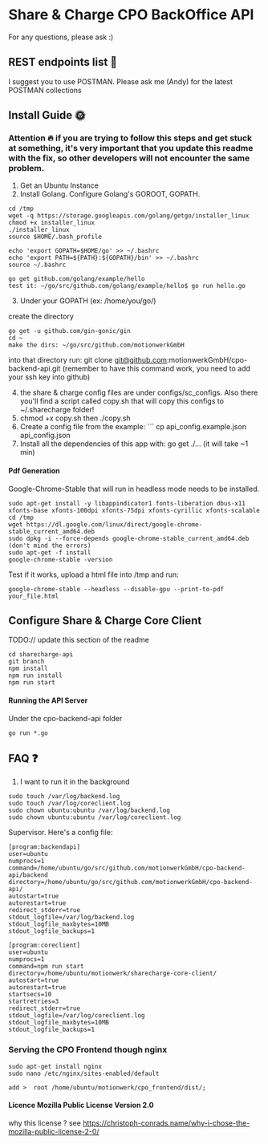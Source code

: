 # Share & Charge CPO BackOffice API

For any questions, please ask :)

## REST endpoints list :crystal_ball:

I suggest you to use POSTMAN. Please ask me (Andy) for the latest POSTMAN collections


## Install Guide :sun_with_face:

### Attention :fire: if you are trying to follow this steps and get stuck at something, it's very important that you update this readme with the fix, so other developers will not encounter the same problem.


1. Get an Ubuntu Instance
2. Install Golang. Configure Golang's GOROOT, GOPATH.

~~~~
cd /tmp
wget -q https://storage.googleapis.com/golang/getgo/installer_linux
chmod +x installer_linux 
./installer_linux 
source $HOME/.bash_profile

echo 'export GOPATH=$HOME/go' >> ~/.bashrc 
echo 'export PATH=${PATH}:${GOPATH}/bin' >> ~/.bashrc 
source ~/.bashrc 

go get github.com/golang/example/hello
test it: ~/go/src/github.com/golang/example/hello$ go run hello.go
~~~~

3. Under your GOPATH (ex: /home/you/go/)

create the directory 

~~~~
go get -u github.com/gin-gonic/gin
cd ~
make the dirs: ~/go/src/github.com/motionwerkGmbH
~~~~

into that directory run: git clone git@github.com:motionwerkGmbH/cpo-backend-api.git (remember to have this command work, you need to add your ssh key into github)

4. the share & charge config files are under configs/sc_configs. Also there you'll find a script called copy.sh that will copy this configs to ~/.sharecharge folder!
5. chmod +x copy.sh then ./copy.sh
6. Create a config file from the example: ``` cp api_config.example.json api_config.json
7. Install all the dependencies of this app with: go get ./...  (it will take ~1 min)


#### Pdf Generation

Google-Chrome-Stable that will run in headless mode needs to be installed. 

```
sudo apt-get install -y libappindicator1 fonts-liberation dbus-x11 xfonts-base xfonts-100dpi xfonts-75dpi xfonts-cyrillic xfonts-scalable
cd /tmp
wget https://dl.google.com/linux/direct/google-chrome-stable_current_amd64.deb
sudo dpkg -i --force-depends google-chrome-stable_current_amd64.deb  (don't mind the errors)
sudo apt-get -f install
google-chrome-stable -version
```

Test if it works, upload a html file into /tmp and run:

```
google-chrome-stable --headless --disable-gpu --print-to-pdf your_file.html
```



## Configure Share & Charge Core Client

TODO:// update this section of the readme

~~~~
cd sharecharge-api
git branch
npm install
npm run install
npm run start
~~~~

#### Running the API Server

Under the cpo-backend-api folder

~~~~
go run *.go
~~~~


## FAQ :question:

1. I want to run it in the background

~~~~
sudo touch /var/log/backend.log 
sudo touch /var/log/coreclient.log 
sudo chown ubuntu:ubuntu /var/log/backend.log
sudo chown ubuntu:ubuntu /var/log/coreclient.log
~~~~

Supervisor. Here's a config file:

~~~~
[program:backendapi]
user=ubuntu
numprocs=1
command=/home/ubuntu/go/src/github.com/motionwerkGmbH/cpo-backend-api/backend
directory=/home/ubuntu/go/src/github.com/motionwerkGmbH/cpo-backend-api/
autostart=true
autorestart=true
redirect_stderr=true
stdout_logfile=/var/log/backend.log
stdout_logfile_maxbytes=10MB
stdout_logfile_backups=1
~~~~

~~~~
[program:coreclient]
user=ubuntu
numprocs=1
command=npm run start
directory=/home/ubuntu/motionwerk/sharecharge-core-client/
autostart=true
autorestart=true
startsecs=10
startretries=3
redirect_stderr=true
stdout_logfile=/var/log/coreclient.log
stdout_logfile_maxbytes=10MB
stdout_logfile_backups=1
~~~~


### Serving the CPO Frontend though nginx

~~~~
sudo apt-get install nginx
sudo nano /etc/nginx/sites-enabled/default

add >  root /home/ubuntu/motionwerk/cpo_frontend/dist/;
~~~~

#### Licence Mozilla Public License Version 2.0

why this license ? see https://christoph-conrads.name/why-i-chose-the-mozilla-public-license-2-0/
